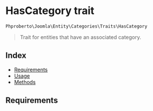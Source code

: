 # HasCategory trait

`Phproberto\Joomla\Entity\Categories\Traits\HasCategory`

> Trait for entities that have an associated category.

## Index

* [Requirements](#requirements)
* [Usage](#usage)
* [Methods](#methods)

## Requirements <a id="requirements"></a>

